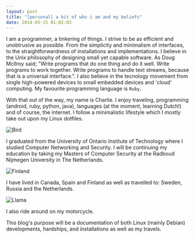 ```yaml
---
layout: post
title: "[personal] a bit of who i am and my beliefs"
date: 2014-05-15 01:02:03
---
```


I am a programmer, a tinkering of things. I strive to be as efficient and unobtrusive as possible. From the simplicity and minimalism of interfaces, to the straightforwardness of installations and implementations. I believe in the Unix philosophy of designing small yet capable software. As Doug McIlroy said; "Write programs that do one thing and do it well. Write programs to work together. Write programs to handle text streams, because that is a universal interface.". I also believe in the tecnology movement from single high-powered devices to small embedded devices and 'cloud' computing.  My favourite programming language is `Ruby`. 

With that out of the way, my name is Charlie. I enjoy traveling, programming (android, ruby, python, java), languages (at the moment, learning Dutch!) and of course, the internet. I follow a minimalistic lifestyle which I mostly take out upon my Linux dotfiles. 

![Bird](/img/bird.jpg)

I graduated from the University of Ontario Institute of Technology where I studied Computer Networking and Security. I will be continuing my education by taking my Masters of Computer Security at the Radboud Nijmegen University in The Netherlands. 

![Finland](/img/finland.jpg)

I have lived in Canada, Spain and Finland as well as travelled to: Sweden, Russia and the Netherlands.

![Llama](/img/llama.jpg)

I also ride around on my motorcycle.

This blog's purpose will be a documentation of both Linux (mainly Debian) developments, hardships, and installations as well as my travels.

